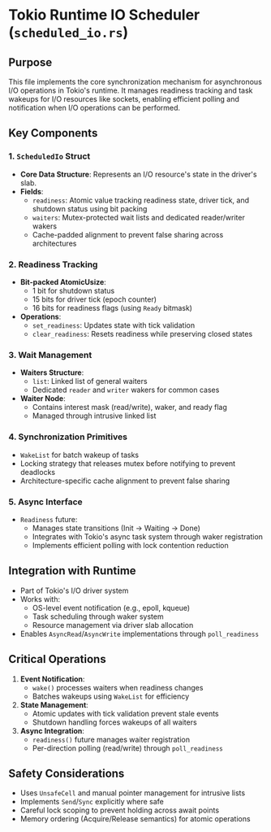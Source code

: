 # Tokio Runtime IO Scheduler (`scheduled_io.rs`)

## Purpose
This file implements the core synchronization mechanism for asynchronous I/O operations in Tokio's runtime. It manages readiness tracking and task wakeups for I/O resources like sockets, enabling efficient polling and notification when I/O operations can be performed.

## Key Components

### 1. `ScheduledIo` Struct
- **Core Data Structure**: Represents an I/O resource's state in the driver's slab.
- **Fields**:
  - `readiness`: Atomic value tracking readiness state, driver tick, and shutdown status using bit packing
  - `waiters`: Mutex-protected wait lists and dedicated reader/writer wakers
  - Cache-padded alignment to prevent false sharing across architectures

### 2. Readiness Tracking
- **Bit-packed AtomicUsize**:
  - 1 bit for shutdown status
  - 15 bits for driver tick (epoch counter)
  - 16 bits for readiness flags (using `Ready` bitmask)
- **Operations**:
  - `set_readiness`: Updates state with tick validation
  - `clear_readiness`: Resets readiness while preserving closed states

### 3. Wait Management
- **Waiters Structure**:
  - `list`: Linked list of general waiters
  - Dedicated `reader` and `writer` wakers for common cases
- **Waiter Node**:
  - Contains interest mask (read/write), waker, and ready flag
  - Managed through intrusive linked list

### 4. Synchronization Primitives
- `WakeList` for batch wakeup of tasks
- Locking strategy that releases mutex before notifying to prevent deadlocks
- Architecture-specific cache alignment to prevent false sharing

### 5. Async Interface
- `Readiness` future:
  - Manages state transitions (Init → Waiting → Done)
  - Integrates with Tokio's async task system through waker registration
  - Implements efficient polling with lock contention reduction

## Integration with Runtime
- Part of Tokio's I/O driver system
- Works with:
  - OS-level event notification (e.g., epoll, kqueue)
  - Task scheduling through waker system
  - Resource management via driver slab allocation
- Enables `AsyncRead`/`AsyncWrite` implementations through `poll_readiness`

## Critical Operations
1. **Event Notification**:
   - `wake()` processes waiters when readiness changes
   - Batches wakeups using `WakeList` for efficiency
2. **State Management**:
   - Atomic updates with tick validation prevent stale events
   - Shutdown handling forces wakeups of all waiters
3. **Async Integration**:
   - `readiness()` future manages waiter registration
   - Per-direction polling (read/write) through `poll_readiness`

## Safety Considerations
- Uses `UnsafeCell` and manual pointer management for intrusive lists
- Implements `Send`/`Sync` explicitly where safe
- Careful lock scoping to prevent holding across await points
- Memory ordering (Acquire/Release semantics) for atomic operations
